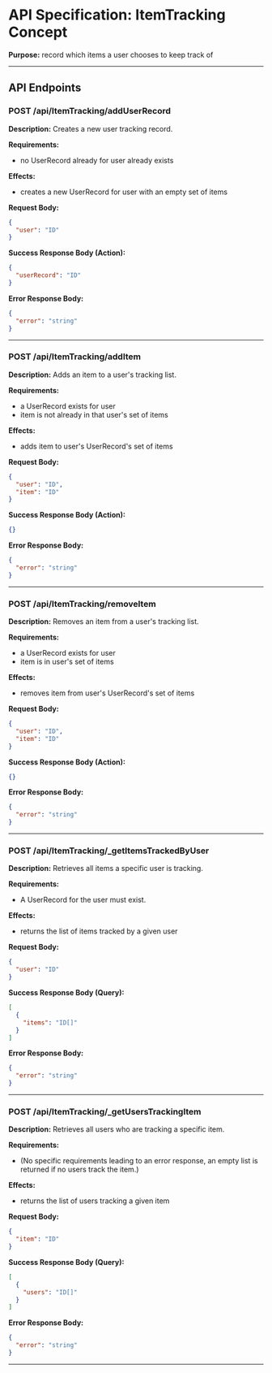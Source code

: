 
# API Specification: ItemTracking Concept

**Purpose:** record which items a user chooses to keep track of

---

## API Endpoints

### POST /api/ItemTracking/addUserRecord

**Description:** Creates a new user tracking record.

**Requirements:**
- no UserRecord already for user already exists

**Effects:**
- creates a new UserRecord for user with an empty set of items

**Request Body:**
```json
{
  "user": "ID"
}
```

**Success Response Body (Action):**
```json
{
  "userRecord": "ID"
}
```

**Error Response Body:**
```json
{
  "error": "string"
}
```

---

### POST /api/ItemTracking/addItem

**Description:** Adds an item to a user's tracking list.

**Requirements:**
- a UserRecord exists for user
- item is not already in that user's set of items

**Effects:**
- adds item to user's UserRecord's set of items

**Request Body:**
```json
{
  "user": "ID",
  "item": "ID"
}
```

**Success Response Body (Action):**
```json
{}
```

**Error Response Body:**
```json
{
  "error": "string"
}
```

---

### POST /api/ItemTracking/removeItem

**Description:** Removes an item from a user's tracking list.

**Requirements:**
- a UserRecord exists for user
- item is in user's set of items

**Effects:**
- removes item from user's UserRecord's set of items

**Request Body:**
```json
{
  "user": "ID",
  "item": "ID"
}
```

**Success Response Body (Action):**
```json
{}
```

**Error Response Body:**
```json
{
  "error": "string"
}
```

---

### POST /api/ItemTracking/_getItemsTrackedByUser

**Description:** Retrieves all items a specific user is tracking.

**Requirements:**
- A UserRecord for the user must exist.

**Effects:**
- returns the list of items tracked by a given user

**Request Body:**
```json
{
  "user": "ID"
}
```

**Success Response Body (Query):**
```json
[
  {
    "items": "ID[]"
  }
]
```

**Error Response Body:**
```json
{
  "error": "string"
}
```

---

### POST /api/ItemTracking/_getUsersTrackingItem

**Description:** Retrieves all users who are tracking a specific item.

**Requirements:**
- (No specific requirements leading to an error response, an empty list is returned if no users track the item.)

**Effects:**
- returns the list of users tracking a given item

**Request Body:**
```json
{
  "item": "ID"
}
```

**Success Response Body (Query):**
```json
[
  {
    "users": "ID[]"
  }
]
```

**Error Response Body:**
```json
{
  "error": "string"
}
```

---
